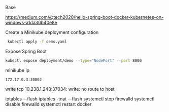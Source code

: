 
Base 

https://medium.com/@tech2020/hello-spring-boot-docker-kubernetes-on-windows-a1da30b40e8e

Create a Minikube deployment configuration
```bash
 kubectl apply -f demo.yaml
```

Expose Spring Boot
```bash
kubectl expose deployment/demo --type="NodePort" --port 8000
```

minikube ip
```
172.17.0.3:30802
```

write tcp 10.238.1.243:37034: write: no route to host




iptables --flush
iptables -tnat --flush
systemctl stop firewalld
systemctl disable firewalld
systemctl restart docker

